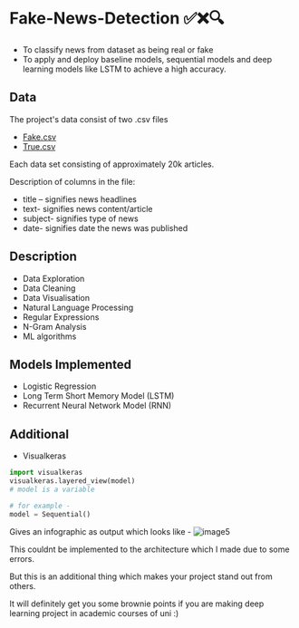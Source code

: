 # Fake-News-Detection ✅❌🔍
* To classify news from dataset as being real or fake
* To apply and deploy baseline models, sequential models and deep learning models like LSTM to achieve a high 
accuracy.

## Data
The project's data consist of two .csv files
* [Fake.csv](https://www.kaggle.com/datasets/clmentbisaillon/fake-and-real-news-dataset?select=Fake.csv)
* [True.csv](https://www.kaggle.com/datasets/clmentbisaillon/fake-and-real-news-dataset?select=True.csv)

Each data set consisting of approximately 20k articles.

Description of columns in the file:
* title – signifies news headlines
* text- signifies news content/article
* subject- signifies type of news
* date- signifies date the news was published

## Description
* Data Exploration
* Data Cleaning
* Data Visualisation
* Natural Language Processing
* Regular Expressions
* N-Gram Analysis
* ML algorithms

## Models Implemented
* Logistic Regression
* Long Term Short Memory Model (LSTM)
* Recurrent Neural Network Model (RNN)

## Additional
* Visualkeras
```python
import visualkeras
visualkeras.layered_view(model)
# model is a variable

# for example - 
model = Sequential()
```

Gives an infographic as output which looks like - 
![image5](https://user-images.githubusercontent.com/120088532/208088033-3eeebbfb-8887-4832-b3c6-bbbb8ea5d75b.png)

This couldnt be implemented to the architecture which I made due to some errors.

But this is an additional thing which makes your project stand out from others.

It will definitely get you some brownie points if you are making deep learning project in academic courses of uni :)




